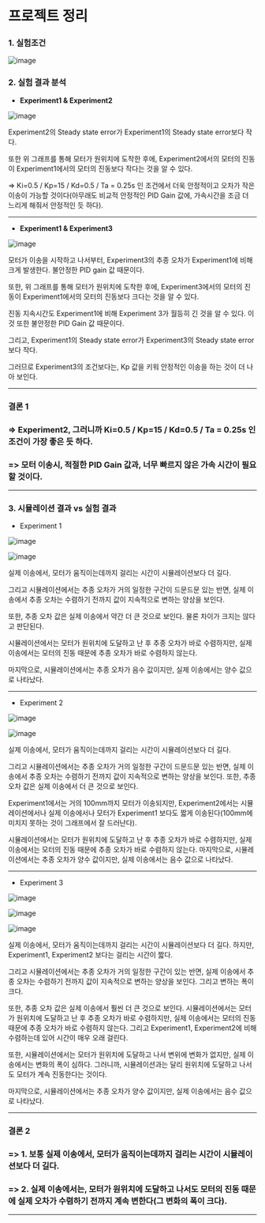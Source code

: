 # 프로젝트 정리

### 1. 실험조건
![image](https://user-images.githubusercontent.com/108641325/205651220-c538f950-54aa-44fc-9d3c-a847421e30cc.png)



### 2. 실험 결과 분석

- **Experiment1 & Experiment2**

![image](https://user-images.githubusercontent.com/108641325/205651922-7400d91d-4e35-4fd6-93df-9f40d083eece.png)

Experiment2의 Steady state error가 Experiment1의 Steady state error보다 작다. 

또한 위 그래프를 통해 모터가 원위치에 도착한 후에, Experiment2에서의 모터의 진동이 Experiment1에서의 모터의 진동보다 작다는 것을 알 수 있다. 

=> Ki=0.5 / Kp=15 / Kd=0.5 / Ta = 0.25s 인 조건에서 더욱 안정적이고 오차가 작은 이송이 가능할 것이다(아무래도 비교적 안정적인 PID Gain 값에, 가속시간을 조금 더 느리게 
해줘서 안정적인 듯 하다).

---

- **Experiment1 & Experiment3**

![image](https://user-images.githubusercontent.com/108641325/205652480-8b2199e1-9119-49eb-9d97-2f761b5983a0.png)

모터가 이송을 시작하고 나서부터, Experiment3의 추종 오차가 Experiment1에 비해 크게 발생한다. 불안정한 PID gain 값 때문이다. 

또한, 위 그래프를 통해 모터가 원위치에 도착한 후에, Experiment3에서의 모터의 진동이 Experiment1에서의 모터의 진동보다 크다는 것을 알 수 있다. 

진동 지속시간도 Experiment1에 비해 Experiment 3가 월등히 긴 것을 알 수 있다. 이것 또한 불안정한 PID Gain 값 때문이다. 

그리고, Experiment1의 Steady state error가 Experiment3의 Steady state error보다 작다. 

그러므로 Experiment3의 조건보다는, Kp 값을 키워 안정적인 이송을 하는 것이 더 나아 보인다. 

---
### 결론 1

### => Experiment2, 그러니까 Ki=0.5 / Kp=15 / Kd=0.5 / Ta = 0.25s 인 조건이 가장 좋은 듯 하다.

### => 모터 이송시, 적절한 PID Gain 값과, 너무 빠르지 않은 가속 시간이 필요할 것이다.

---

### 3. 시뮬레이션 결과 vs 실험 결과

- Experiment 1

![image](https://user-images.githubusercontent.com/108641325/205654624-f62649ea-0e92-447a-b746-8dfdf99b8e2b.png)

![image](https://user-images.githubusercontent.com/108641325/205654672-c9aa999e-fc64-4d47-8fb5-fe22127534e8.png)

실제 이송에서, 모터가 움직이는데까지 걸리는 시간이 시뮬레이션보다 더 길다. 

그리고 시뮬레이션에서는 추종 오차가 거의 일정한 구간이 드문드문 있는 반면, 실제 이송에서 추종 오차는 수렴하기 전까지 값이 지속적으로 변하는 양상을 보인다. 

또한, 추종 오차 값은 실제 이송에서 약간 더 큰 것으로 보인다. 물론 차이가 크지는 않다고 판단된다. 

시뮬레이션에서는 모터가 원위치에 도달하고 난 후 추종 오차가 바로 수렴하지만, 실제 이송에서는 모터의 진동 때문에 추종 오차가 바로 수렴하지 않는다. 

마지막으로, 시뮬레이션에서는 추종 오차가 음수 값이지만, 실제 이송에서는 양수 값으로 나타났다.

---

- Experiment 2

![image](https://user-images.githubusercontent.com/108641325/205655367-20a38b74-f8b5-41c9-b975-e1916cf8e86e.png)

![image](https://user-images.githubusercontent.com/108641325/205655407-e053e943-bc48-42f5-a5e9-5551957d8bdc.png)

실제 이송에서, 모터가 움직이는데까지 걸리는 시간이 시뮬레이션보다 더 길다. 

그리고 시뮬레이션에서는 추종 오차가 거의 일정한 구간이 드문드문 있는 반면, 실제 이송에서 추종 오차는 수렴하기 전까지 값이 지속적으로 변하는 양상을 보인다. 또한, 추종 오차 값은 실제 이송에서 더 큰 것으로 보인다. 

Experiment1에서는 거의 100mm까지 모터가 이송되지만, Experiment2에서는 시뮬레이션에서나 실제 이송에서나 모터가 Experiment1 보다도 짧게 이송된다(100mm에 미치지 못하는 
것이 그래프에서 잘 드러난다). 

시뮬레이션에서는 모터가 원위치에 도달하고 난 후 추종 오차가 바로 수렴하지만, 실제 이송에서는 모터의 진동 때문에 추종 오차가 바로 수렴하지 않는다. 마지막으로, 시뮬레이션에서는 추종 오차가 양수 값이지만, 실제 이송에서는 음수 값으로 나타났다.

---

- Experiment 3

![image](https://user-images.githubusercontent.com/108641325/205655633-61a74531-9248-45b0-9d50-fc354b55a4b6.png)

![image](https://user-images.githubusercontent.com/108641325/205656064-895cf743-29fb-4fe0-84df-4761d2cd7895.png)

![image](https://user-images.githubusercontent.com/108641325/205656108-43ffe491-f335-4a5d-b106-59fe00bfef2c.png)

실제 이송에서, 모터가 움직이는데까지 걸리는 시간이 시뮬레이션보다 더 길다. 하지만, Experiment1, Experiment2 보다는 걸리는 시간이 짧다. 

그리고 시뮬레이션에서는 추종 오차가 거의 일정한 구간이 있는 반면, 실제 이송에서 추종 오차는 수렴하기 전까지 값이 지속적으로 변하는 양상을 보인다. 그리고 변하는 폭이 크다. 

또한, 추종 오차 값은 실제 이송에서 훨씬 더 큰 것으로 보인다. 시뮬레이션에서는 모터가 원위치에 도달하고 난 후 추종 오차가 바로 수렴하지만, 실제 이송에서는 모터의 진동 때문에 추종 오차가 바로 수렴하지 않는다. 그리고 Experiment1, Experiment2에 비해 수렴하는데 있어 시간이 매우 오래 걸린다. 

또한, 시뮬레이션에서는 모터가 원위치에 도달하고 나서 변위에 변화가 없지만, 실제 이송에서는 변화의 폭이 심하다. 그러니까, 시뮬레이션과는 달리 원위치에 도달하고 나서도 모터가 
계속 진동한다는 것이다. 

마지막으로, 시뮬레이션에서는 추종 오차가 양수 값이지만, 실제 이송에서는 음수 값으로 나타났다.

---

### 결론 2

### => 1. 보통 실제 이송에서, 모터가 움직이는데까지 걸리는 시간이 시뮬레이션보다 더 길다.
### => 2. 실제 이송에서는, 모터가 원위치에 도달하고 나서도 모터의 진동 때문에 실제 오차가 수렴하기 전까지 계속 변한다(그 변화의 폭이 크다).

---
